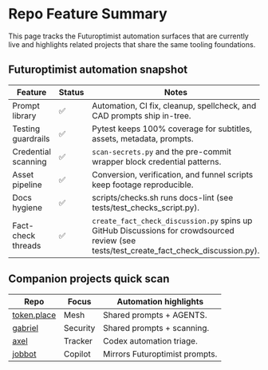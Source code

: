 # Repo Feature Summary

This page tracks the Futuroptimist automation surfaces that are currently live and highlights
related projects that share the same tooling foundations.

## Futuroptimist automation snapshot
| Feature | Status | Notes |
| ---- | ------ | ----- |
| Prompt library | ✅ | Automation, CI fix, cleanup, spellcheck, and CAD prompts ship in-tree. |
| Testing guardrails | ✅ | Pytest keeps 100% coverage for subtitles, assets, metadata, prompts. |
| Credential scanning | ✅ | `scan-secrets.py` and the pre-commit wrapper block credential patterns. |
| Asset pipeline | ✅ | Conversion, verification, and funnel scripts keep footage reproducible. |
| Docs hygiene | ✅ | scripts/checks.sh runs docs-lint (see tests/test_checks_script.py). |
| Fact-check threads | ✅ | `create_fact_check_discussion.py` spins up GitHub Discussions for crowdsourced review (see tests/test_create_fact_check_discussion.py). |

## Companion projects quick scan
| Repo | Focus | Automation highlights |
| ---- | ----- | --------------------- |
| [token.place](https://github.com/futuroptimist/token.place) | Mesh | Shared prompts + AGENTS. |
| [gabriel](https://github.com/futuroptimist/gabriel) | Security | Shared prompts + scanning. |
| [axel](https://github.com/futuroptimist/axel) | Tracker | Codex automation triage. |
| [jobbot](https://github.com/futuroptimist/jobbot3000) | Copilot | Mirrors Futuroptimist prompts. |

